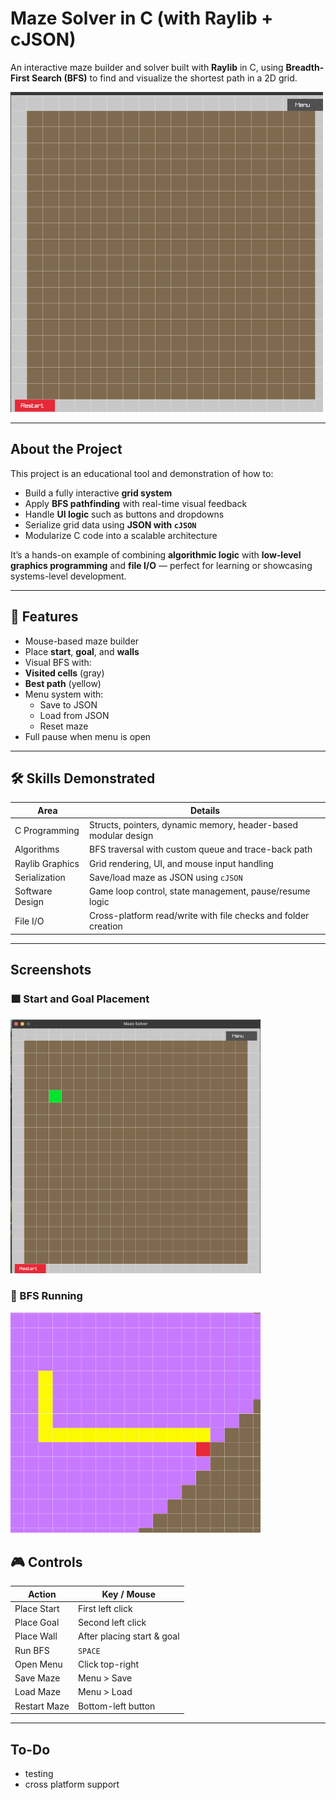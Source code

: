 #  Maze Solver in C (with Raylib + cJSON)

An interactive maze builder and solver built with **Raylib** in C, using **Breadth-First Search (BFS)** to find and visualize the shortest path in a 2D grid.

<img src="assets/3.png" width="500"/>

---

##  About the Project

This project is an educational tool and demonstration of how to:

- Build a fully interactive **grid system**
- Apply **BFS pathfinding** with real-time visual feedback
- Handle **UI logic** such as buttons and dropdowns
- Serialize grid data using **JSON with `cJSON`**
- Modularize C code into a scalable architecture

It’s a hands-on example of combining **algorithmic logic** with **low-level graphics programming** and **file I/O** — perfect for learning or showcasing systems-level development.

---

## 🔧 Features

-  Mouse-based maze builder
- Place **start**, **goal**, and **walls**
-  Visual BFS with:
  - **Visited cells** (gray)
  - **Best path** (yellow)
- Menu system with:
  - Save to JSON
  - Load from JSON
  - Reset maze
- Full pause when menu is open

---

## 🛠️ Skills Demonstrated

| Area                  | Details                                                         |
|-----------------------|-----------------------------------------------------------------|
| C Programming         | Structs, pointers, dynamic memory, header-based modular design  |
| Algorithms            | BFS traversal with custom queue and trace-back path             |
| Raylib Graphics       | Grid rendering, UI, and mouse input handling                    |
| Serialization         | Save/load maze as JSON using `cJSON`                            |
| Software Design       | Game loop control, state management, pause/resume logic         |
| File I/O              | Cross-platform read/write with file checks and folder creation  |

---

##  Screenshots

### 🟩 Start and Goal Placement  
<img src="assets/1.png" width="400"/>


### 🚀 BFS Running  
<img src="assets/2.png" width="400"/>





## 🎮 Controls

| Action            | Key / Mouse         |
|-------------------|---------------------|
| Place Start       | First left click    |
| Place Goal        | Second left click   |
| Place Wall        | After placing start & goal |
| Run BFS           | `SPACE`             |
| Open Menu         | Click top-right     |
| Save Maze         | Menu > Save         |
| Load Maze         | Menu > Load         |
| Restart Maze      | Bottom-left button  |

---

## To-Do

- testing 
- cross platform support



